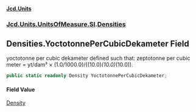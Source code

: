 #### [Jcd.Units](index.md 'index')
### [Jcd.Units.UnitsOfMeasure.SI](Jcd.Units.UnitsOfMeasure.SI.md 'Jcd.Units.UnitsOfMeasure.SI').[Densities](Densities.md 'Jcd.Units.UnitsOfMeasure.SI.Densities')

## Densities.YoctotonnePerCubicDekameter Field

yoctotonne per cubic dekameter defined such that: zeptotonne per cubic meter = yt/dam³ ×
(1.0/1000.0)/((10.0)*(10.0)*(10.0)).

```csharp
public static readonly Density YoctotonnePerCubicDekameter;
```

#### Field Value
[Density](Density.md 'Jcd.Units.UnitTypes.Density')